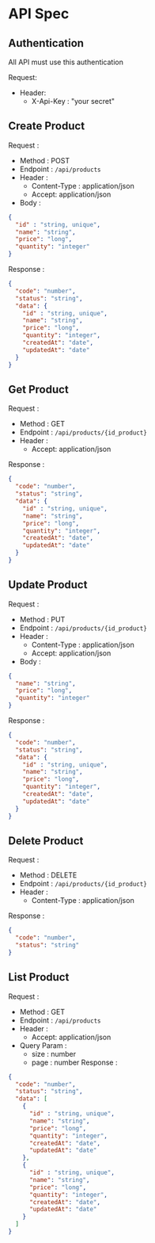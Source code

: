 # API Spec

## Authentication
All API must use this authentication

Request:
- Header:
    - X-Api-Key : "your secret"

## Create Product

Request :
- Method : POST
- Endpoint : `/api/products`
- Header : 
  - Content-Type : application/json
  - Accept: application/json
- Body : 

```json
{
  "id" : "string, unique",
  "name": "string",
  "price": "long",
  "quantity": "integer"
}
```

Response :
```json
{
  "code": "number",
  "status": "string",
  "data": {
    "id" : "string, unique",
    "name": "string",
    "price": "long",
    "quantity": "integer",
    "createdAt": "date",
    "updatedAt": "date"
  }
}
```

## Get Product

Request :
- Method : GET
- Endpoint : `/api/products/{id_product}`
- Header :
    - Accept: application/json

Response :
```json
{
  "code": "number",
  "status": "string",
  "data": {
    "id" : "string, unique",
    "name": "string",
    "price": "long",
    "quantity": "integer",
    "createdAt": "date",
    "updatedAt": "date"
  }
}
```

## Update Product

Request :
- Method : PUT
- Endpoint : `/api/products/{id_product}`
- Header :
    - Content-Type : application/json
    - Accept: application/json
- Body :

```json
{
  "name": "string",
  "price": "long",
  "quantity": "integer"
}
```

Response :
```json
{
  "code": "number",
  "status": "string",
  "data": {
    "id" : "string, unique",
    "name": "string",
    "price": "long",
    "quantity": "integer",
    "createdAt": "date",
    "updatedAt": "date"
  }
}
```

## Delete Product

Request :
- Method : DELETE
- Endpoint : `/api/products/{id_product}`
- Header :
    - Content-Type : application/json

Response :
```json
{
  "code": "number",
  "status": "string"
}
```

## List Product
Request :
- Method : GET
- Endpoint : `/api/products`
- Header :
    - Accept: application/json
- Query Param :
    - size : number
    - page : number
Response :
```json
{
  "code": "number",
  "status": "string",
  "data": [
    {
      "id" : "string, unique",
      "name": "string",
      "price": "long",
      "quantity": "integer",
      "createdAt": "date",
      "updatedAt": "date"
    },
    {
      "id" : "string, unique",
      "name": "string",
      "price": "long",
      "quantity": "integer",
      "createdAt": "date",
      "updatedAt": "date"
    }
  ]
}
```